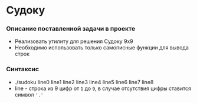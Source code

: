 # Судоку

### Описание поставленной задачи в проекте

* Реализовать утилиту для решения Судоку 9х9
* Необходимо использовать только самописные функции для вывода строк

### Синтаксис

* ./sudoku line0 line1 line2 line3 line4 line5 line6 line7 line8
* line - строка из 9 цифр от `1` до `9`, в случае отсутствия цифры ставится символ `'.'`
